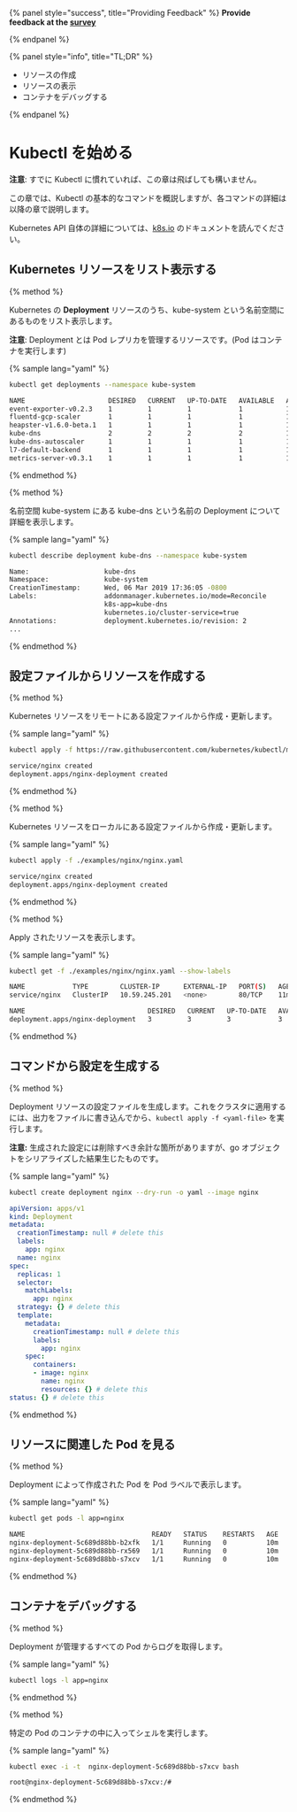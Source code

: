 {% panel style="success", title="Providing Feedback" %}
**Provide feedback at the [survey](https://www.surveymonkey.com/r/JH35X82)**

{% endpanel %}

{% panel style="info", title="TL;DR" %}

- リソースの作成
- リソースの表示
- コンテナをデバッグする

{% endpanel %}

# Kubectl を始める

**注意**: すでに Kubectl に慣れていれば、この章は飛ばしても構いません。

この章では、Kubectl の基本的なコマンドを概説しますが、各コマンドの詳細は以降の章で説明します。

Kubernetes API 自体の詳細については、[k8s.io](https://k8s.io) のドキュメントを読んでください。

## Kubernetes リソースをリスト表示する

{% method %}

Kubernetes の **Deployment** リソースのうち、kube-system という名前空間にあるものをリスト表示します。

**注意**: Deployment とは Pod レプリカを管理するリソースです。(Pod はコンテナを実行します)

{% sample lang="yaml" %}

```bash
kubectl get deployments --namespace kube-system
```

```bash
NAME                     DESIRED   CURRENT   UP-TO-DATE   AVAILABLE   AGE
event-exporter-v0.2.3    1         1         1            1           14d
fluentd-gcp-scaler       1         1         1            1           14d
heapster-v1.6.0-beta.1   1         1         1            1           14d
kube-dns                 2         2         2            2           14d
kube-dns-autoscaler      1         1         1            1           14d
l7-default-backend       1         1         1            1           14d
metrics-server-v0.3.1    1         1         1            1           14d
```

{% endmethod %}

{% method %}

名前空間 kube-system にある kube-dns という名前の Deployment について詳細を表示します。

{% sample lang="yaml" %}

```bash
kubectl describe deployment kube-dns --namespace kube-system
```

```bash
Name:                   kube-dns
Namespace:              kube-system
CreationTimestamp:      Wed, 06 Mar 2019 17:36:05 -0800
Labels:                 addonmanager.kubernetes.io/mode=Reconcile
                        k8s-app=kube-dns
                        kubernetes.io/cluster-service=true
Annotations:            deployment.kubernetes.io/revision: 2
...
```

{% endmethod %}

## 設定ファイルからリソースを作成する

{% method %}

Kubernetes リソースをリモートにある設定ファイルから作成・更新します。

{% sample lang="yaml" %}

```bash
kubectl apply -f https://raw.githubusercontent.com/kubernetes/kubectl/master/docs/book/examples/nginx/nginx.yaml
```

```bash
service/nginx created
deployment.apps/nginx-deployment created
```

{% endmethod %}

{% method %}

Kubernetes リソースをローカルにある設定ファイルから作成・更新します。

{% sample lang="yaml" %}

```bash
kubectl apply -f ./examples/nginx/nginx.yaml
```

```bash
service/nginx created
deployment.apps/nginx-deployment created
```

{% endmethod %}

{% method %}

Apply されたリソースを表示します。

{% sample lang="yaml" %}

```bash
kubectl get -f ./examples/nginx/nginx.yaml --show-labels
```

```bash
NAME            TYPE        CLUSTER-IP      EXTERNAL-IP   PORT(S)   AGE   LABELS
service/nginx   ClusterIP   10.59.245.201   <none>        80/TCP    11m   <none>

NAME                               DESIRED   CURRENT   UP-TO-DATE   AVAILABLE   AGE   LABELS
deployment.apps/nginx-deployment   3         3         3            3           11m   app=nginx
```

{% endmethod %}

## コマンドから設定を生成する

{% method %}

Deployment リソースの設定ファイルを生成します。これをクラスタに適用するには、出力をファイルに書き込んでから、`kubectl apply -f <yaml-file>` を実行します。

**注意:** 生成された設定には削除すべき余計な箇所がありますが、go オブジェクトをシリアライズした結果生じたものです。

{% sample lang="yaml" %}

```bash
kubectl create deployment nginx --dry-run -o yaml --image nginx
```

```yaml
apiVersion: apps/v1
kind: Deployment
metadata:
  creationTimestamp: null # delete this
  labels:
    app: nginx
  name: nginx
spec:
  replicas: 1
  selector:
    matchLabels:
      app: nginx
  strategy: {} # delete this
  template:
    metadata:
      creationTimestamp: null # delete this
      labels:
        app: nginx
    spec:
      containers:
      - image: nginx
        name: nginx
        resources: {} # delete this
status: {} # delete this
```

{% endmethod %}

## リソースに関連した Pod を見る

{% method %}

Deployment によって作成された Pod を Pod ラベルで表示します。

{% sample lang="yaml" %}

```bash
kubectl get pods -l app=nginx
```

```bash
NAME                                READY   STATUS    RESTARTS   AGE
nginx-deployment-5c689d88bb-b2xfk   1/1     Running   0          10m
nginx-deployment-5c689d88bb-rx569   1/1     Running   0          10m
nginx-deployment-5c689d88bb-s7xcv   1/1     Running   0          10m
```

{% endmethod %}

## コンテナをデバッグする

{% method %}

Deployment が管理するすべての Pod からログを取得します。

{% sample lang="yaml" %}

```bash
kubectl logs -l app=nginx
```

{% endmethod %}

{% method %}

特定の Pod のコンテナの中に入ってシェルを実行します。

{% sample lang="yaml" %}

```bash
kubectl exec -i -t  nginx-deployment-5c689d88bb-s7xcv bash
```

```bash
root@nginx-deployment-5c689d88bb-s7xcv:/#
```

{% endmethod %}
